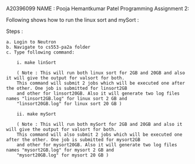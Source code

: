 A20396099
NAME : Pooja Hemantkumar Patel
Programming Assignment 2:

Following shows how to run the linux sort and mySort : 

Steps : 

	a. Login to Neutron
	b. Navigate to cs553-pa2a folder
	c. Type following command:
	
		i. make linSort

		( Note : This will run both linux sort for 2GB and 20GB and also it will give the output for valsort for both. 
		This command will submit 2 jobs which will be executed one after the other. One job is submitted for linsort2GB 
		and other for linsort20GB. Also it will generate two log files names "linsort2GB.log" for linux sort 2 GB and
		"linsort20GB.log" for linux sort 20 GB )
	
		ii. make mySort 
		
		( Note : This will run both mySort for 2GB and 20GB and also it will give the output for valsort for both. 
		This command will also submit 2 jobs which will be executed one after the other. One job is submitted for mysort2GB 
		and other for mysort20GB. Also it will generate two log files names "mysort2GB.log" for mysort 2 GB and
		"mysort20GB.log" for mysort 20 GB )